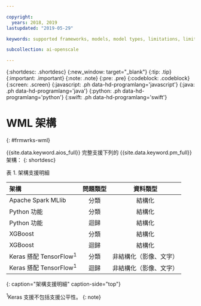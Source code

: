```yaml
---

copyright:
  years: 2018, 2019
lastupdated: "2019-05-29"

keywords: supported frameworks, models, model types, limitations, limits

subcollection: ai-openscale

---
```


{:shortdesc: .shortdesc}
{:new_window: target="_blank"}
{:tip: .tip}
{:important: .important}
{:note: .note}
{:pre: .pre}
{:codeblock: .codeblock}
{:screen: .screen}
{:javascript: .ph data-hd-programlang='javascript'}
{:java: .ph data-hd-programlang='java'}
{:python: .ph data-hd-programlang='python'}
{:swift: .ph data-hd-programlang='swift'}

# WML 架構
{: #frmwrks-wml}

{{site.data.keyword.aios_full}} 完整支援下列的 {{site.data.keyword.pm_full}} 架構：
{: shortdesc}

表 1. 架構支援明細

|架構|問題類型|資料類型|
|:---|:---:|:---:|
|Apache Spark MLlib|分類|結構化|
|Python 功能|分類|結構化|
|Python 功能|迴歸|結構化|
|XGBoost|分類|結構化|
|XGBoost|迴歸|結構化|
| Keras 搭配 TensorFlow<sup>1</sup> |分類| 非結構化（影像、文字）|
| Keras 搭配 TensorFlow<sup>1</sup> |迴歸| 非結構化（影像、文字）|
{: caption="架構支援明細" caption-side="top"}

<sup>1</sup>Keras 支援不包括支援公平性。
{: note}



